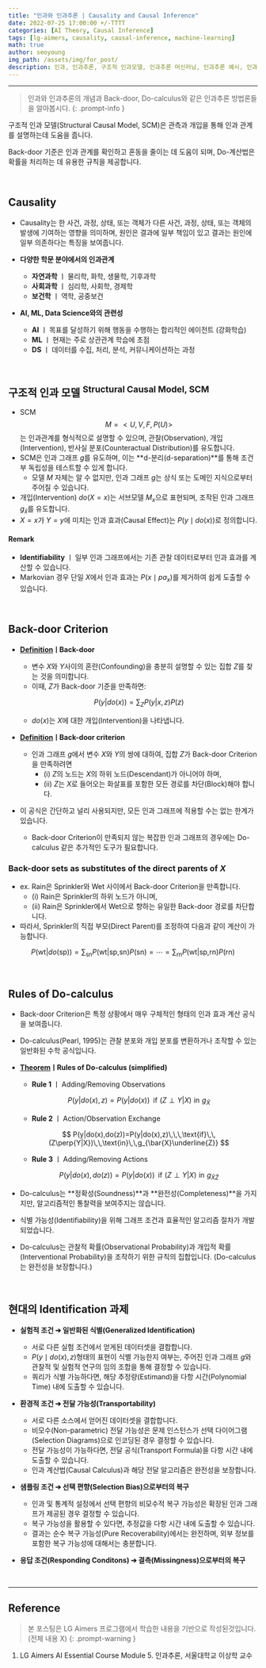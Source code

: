```yaml
---
title: "인과와 인과추론 | Causality and Causal Inference"
date: 2022-07-25 17:00:00 +/-TTTT
categories: [AI Theory, Causal Inference]
tags: [lg-aimers, causality, causal-inference, machine-learning]
math: true
author: seoyoung
img_path: /assets/img/for_post/
description: 인과, 인과추론, 구조적 인과모델, 인과추론 머신러닝, 인과추론 예시, 인과추론 AI, 인과추론 모델, 인과추론 방법론 | Causality, Causal Inference, SCM, Back-door, Do-calculus
---
```




-----------------------

> 인과와 인과추론의 개념과 Back-door, Do-calculus와 같은 인과추론 방법론들을 알아봅시다.
{: .prompt-info }

구조적 인과 모델(Structural Causal Model, SCM)은 관측과 개입을 통해 인과 관계를 설명하는데 도움을 줍니다. 

Back-door 기준은 인과 관계를 확인하고 혼동을 줄이는 데 도움이 되며, Do-계산법은 확률을 처리하는 데 유용한 규칙을 제공합니다.

&nbsp;
&nbsp;
&nbsp;



## **Causality**
- Causality는 한 사건, 과정, 상태, 또는 객체가 다른 사건, 과정, 상태, 또는 객체의 발생에 기여하는 영향을 의미하며, 원인은 결과에 일부 책임이 있고 결과는 원인에 일부 의존하다는 특징을 보여줍니다.
- **다양한 학문 분야에서의 인과관계**
  - **자연과학** ㅣ 물리학, 화학, 생물학, 기후과학
  - **사회과학** ㅣ 심리학, 사회학, 경제학
  - **보건학** ㅣ 역학, 공중보건

- **AI, ML, Data Science와의 관련성**
  - **AI** ㅣ 목표를 달성하기 위해 행동을 수행하는 합리적인 에이전트 (강화학습)
  - **ML** ㅣ 현재는 주로 상관관계 학습에 초점
  - **DS** ㅣ 데이터를 수집, 처리, 분석, 커뮤니케이션하는 과정


&nbsp;
&nbsp;
&nbsp;


## **구조적 인과 모델 <sup>Structural Causal Model, SCM</sup>**

- SCM $$M = <U,V,F,P(U)>$$는 인과관계를 형식적으로 설명할 수 있으며, 관찰(Observation), 개입(Intervention), 반사실 분포(Counteractual Distribution)를 유도합니다.
- SCM은 인과 그래프 $g$를 유도하며, 이는 **d-분리(d-separation)**를 통해 조건부 독립성을 테스트할 수 있게 합니다.
  - 모델 $M$ 자체는 알 수 없지만, 인과 그래프 $g$는 상식 또는 도메인 지식으로부터 주어질 수 있습니다.
- 개입(Intervention) $do(X=x)$는 서브모델 $M_x$으로 표현되며, 조작된 인과 그래프 $g_{\bar{x}}$를 유도합니다.
- $X=x$가 $Y=y$에 미치는 인과 효과(Causal Effect)는 $P(y\mid{do(x)})$로 정의합니다.



#### **Remark**

- **Identifiability** ㅣ 일부 인과 그래프에서는 기존 관찰 데이터로부터 인과 효과를 계산할 수 있습니다.
- Markovian 경우 단일 $X$에서 인과 효과는 $P(x\mid{pa_x})$를 제거하여 쉽게 도출할 수 있습니다.


&nbsp;
&nbsp;
&nbsp;


## **Back-door Criterion**

- **<u>Definition</u>**ㅣ**Back-door**

  - 변수 $X$와 $Y$사이의 혼란(Confounding)을 충분히 설명할 수 있는 집합 $Z$를 찾는 것을 의미합니다.
  - 이때, $Z$가 Back-door 기준을 만족하면:

  $$
  P(y|do(x))=\sum_Z{P(y|x,z)P(z)}
  $$
  - $do(x)$는 $X$에 대한 개입(Intervention)을 나타냅니다.


- **<u>Definition</u>ㅣBack-door criterion**
  - 인과 그래프 $g$에서 변수 $X$와 $Y$의 쌍에 대하여, 집합 $Z$가 Back-door Criterion을 만족하려면
    - (i) $Z$의 노드는 $X$의 하위 노드(Descendant)가 아니어야 하며,
    - (ii) $Z$는 $X$로 들어오는 화살표를 포함한 모든 경로를 차단(Block)해야 합니다. 
- 이 공식은 간단하고 널리 사용되지만, 모든 인과 그래프에 적용할 수는 없는 한계가 있습니다.
  - Back-door Criterion이 만족되지 않는 복잡한 인과 그래프의 경우에는 Do-calculus 같은 추가적인 도구가 필요합니다.


### **Back-door sets as substitutes of the direct parents of $X$**

- ex.  Rain은 Sprinkler와 Wet 사이에서 Back-door Criterion을 만족합니다.
  - (i) Rain은 Sprinkler의 하위 노드가 아니며,
  - (ii) Rain은 Sprinkler에서 Wet으로 향하는 유일한 Back-door 경로를 차단합니다.
- 따라서, Sprinkler의 직접 부모(Direct Parent)를 조정하여 다음과 같이 계산이 가능합니다.
  
$$
P(\text{wt}|do(\text{sp}))=\sum_\text{sn}P(\text{wt}|\text{sp,sn})P(\text{sn})=\cdots=\sum_\text{rn}P(\text{wt}|\text{sp,rn})P(\text{rn})
$$



&nbsp;
&nbsp;
&nbsp;



## **Rules of Do-calculus**

- Back-door Criterion은 특정 상황에서 매우 구체적인 형태의 인과 효과 계산 공식을 보여줍니다.

- Do-calculus(Pearl, 1995)는 관찰 분포와 개입 분포를 변환하거나 조작할 수 있는 일반화된 수학 공식입니다.

- **<u>Theorem</u>ㅣRules of Do-calculus (simplified)**

  - **Rule 1** ㅣ Adding/Removing Observations

  $$
  P(y|do(x),z)=P(y|do(x))\,\,\,\text{if}\,\,(Z\perp{Y|X})\,\,\text{in}\,\,g_{\bar{X}}
  $$

  - **Rule 2** ㅣ Action/Observation Exchange

  $$
  P(y|do(x),do(z))=P(y|do(x),z)\,\,\,\text{if}\,\,(Z\perp{Y|X})\,\,\text{in}\,\,g_{\bar{X}\underline{Z}}
  $$

  - **Rule 3** ㅣ Adding/Removing Actions

  $$
  P(y|do(x),do(z))=P(y|do(x))\,\,\,\text{if}\,\,(Z\perp{Y|X})\,\,\text{in}\,\,g_{\bar{X}\bar{Z}}
  $$


- Do-calculus는 **정확성(Soundness)**과 **완전성(Completeness)**을 가지지만, 알고리즘적인 통찰력을 보여주지는 않습니다.

- 식별 가능성(Identifiability)을 위해 그래프 조건과 효율적인 알고리즘 절차가 개발되었습니다.

- Do-calculus는 관찰적 확률(Observational Probability)과 개입적 확률(Interventional Probability)을 조작하기 위한 규칙의 집합입니다. (Do-calculus는 완전성을 보장합니다.)


&nbsp;
&nbsp;
&nbsp;

## **현대의 Identification 과제**
- **실험적 조건 ➔ 일반화된 식별(Generalized Identification)**
  - 서로 다른 실험 조건에서 얻게된 데이터셋을 결합합니다.
  - $P(y\mid{do(x), z})$형태의 표현이 식별 가능한지 여부는, 주어진 인과 그래프 $g$와 관찰적 및 실험적 연구의 임의 조합을 통해 결정할 수 있습니다.
  - 쿼리가 식별 가능하다면, 해당 추정량(Estimand)을 다항 시간(Polynomial Time) 내에 도출할 수 있습니다.

- **환경적 조건 ➔ 전달 가능성(Transportability)**
  - 서로 다른 소스에서 얻어진 데이터셋을 결합합니다.
  - 비모수(Non-parametric) 전달 가능성은 문제 인스턴스가 선택 다이어그램(Selection Diagrams)으로 인코딩된 경우 결정할 수 있습니다.
  - 전달 가능성이 가능하다면, 전달 공식(Transport Formula)을 다항 시간 내에 도출할 수 있습니다.
  - 인과 계산법(Causal Calculus)과 해당 전달 알고리즘은 완전성을 보장합니다.

- **샘플링 조건 ➔ 선택 편향(Selection Bias)으로부터의 복구**
  - 인과 및 통계적 설정에서 선택 편향의 비모수적 복구 가능성은 확장된 인과 그래프가 제공된 경우 결정할 수 있습니다.
  - 복구 가능성을 활용할 수 있다면, 추정값을 다항 시간 내에 도출할 수 있습니다.
  - 결과는 순수 복구 가능성(Pure Recoverability)에서는 완전하며, 외부 정보를 포함한 복구 가능성에 대해서는 충분합니다.

- **응답 조건(Responding Conditons) ➔ 결측(Missingness)으로부터의 복구**


&nbsp;
&nbsp;
&nbsp;


-----------
## Reference
> 본 포스팅은 LG Aimers 프로그램에서 학습한 내용을 기반으로 작성된것입니다. (전체 내용 X)
{: .prompt-warning }

1. LG Aimers AI Essential Course Module 5. 인과추론, 서울대학교 이상학 교수 


